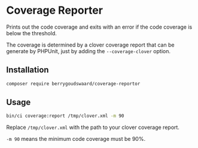 # Coverage Reporter
Prints out the code coverage and exits with an error if the code coverage is below the threshold.

The coverage is determined by a clover coverage report that can be generate by PHPUnit, just by adding the ```--coverage-clover``` option.

## Installation
```sh
composer require berrygoudswaard/coverage-reportor
```

## Usage
```sh
bin/ci coverage:report /tmp/clover.xml -m 90
```

Replace ```/tmp/clover.xml``` with the path to your clover coverage report.

```-m 90``` means the minimum code coverage must be 90%.
